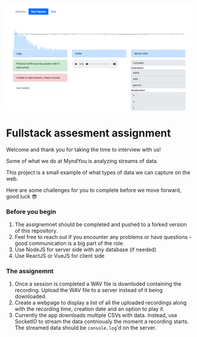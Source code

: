 ![Screenshot](screenshot.png)

# Fullstack assesment assignment

Welcome and thank you for taking the time to interview with us!

Some of what we do at MyndYou is analyzing streams of data.

This project is a small example of what types of data we can capture on the web.

Here are some challenges for you to complete before we move forward, good luck 😎

### Before you begin
1. The assignemnet should be completed and pushed to a forked version of this repository.
1. Feel free to reach out if you encounter any problems or have questions - good communication is a big part of the role.
1. Use NodeJS for server side with any database (if needed)
1. Use ReactJS or VueJS for client side

### The assignemnt
1. Once a session is completed a WAV file is downloded containing the recording. Upload the WAV file to a server instead of it being downloaded.
1. Create a webpage to display a list of all the uploaded recordings along with the recording time, creation date and an option to play it.
1. Currently the app downloads multiple CSVs with data. Instead, use SocketIO to stream the data contniously the moment a recording starts. The streamed data should be `console.log`'d on the server.
